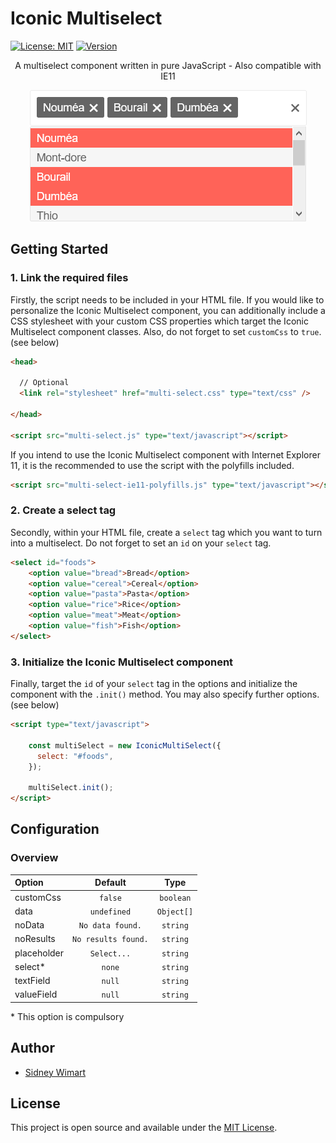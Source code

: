 # Iconic Multiselect

[![License: MIT](https://img.shields.io/badge/License-MIT-blue.svg)](https://opensource.org/licenses/MIT) [![Version](https://img.shields.io/github/package-json/v/sidneywm/iconic-multiselect)](https://github.com/sidneywm/iconic-multiselect)

<p align="center">A multiselect component written in pure JavaScript - Also compatible with IE11</p>

<p align="center">
  <img src="./assets/iconic-multiselect.png">
</p>

## Getting Started

### 1. Link the required files

Firstly, the script needs to be included in your HTML file. If you would like to personalize the Iconic Multiselect component, you can additionally include a CSS stylesheet with your custom CSS properties which target the Iconic Multiselect component classes. Also, do not forget to set `customCss` to `true`. (see below)

```html
<head>

  // Optional 
  <link rel="stylesheet" href="multi-select.css" type="text/css" />

</head>

<script src="multi-select.js" type="text/javascript"></script>
```

If you intend to use the Iconic Multiselect component with Internet Explorer 11, it is the recommended to use the script with the polyfills included.

```html
<script src="multi-select-ie11-polyfills.js" type="text/javascript"></script>
```

### 2. Create a select tag

Secondly, within your HTML file, create a `select` tag which you want to turn into a multiselect. Do not forget to set an `id` on your `select` tag.

```html
<select id="foods">
    <option value="bread">Bread</option>
    <option value="cereal">Cereal</option>
    <option value="pasta">Pasta</option>
    <option value="rice">Rice</option>
    <option value="meat">Meat</option>
    <option value="fish">Fish</option>
</select>
```

### 3. Initialize the Iconic Multiselect component

Finally, target the `id` of your `select` tag in the options and initialize the component with the `.init()` method. You may also specify further options. (see below)

```html
<script type="text/javascript">

    const multiSelect = new IconicMultiSelect({
      select: "#foods",
    });

    multiSelect.init();
</script>
```
## Configuration

### Overview

| Option       | Default              | Type          |
| :---         |     :---:            |     :---:     |
| customCss    | `false`              | `boolean`     |
| data         | `undefined`          | `Object[]`    |
| noData       | `No data found.`     | `string`      |
| noResults    | `No results found.`  | `string`      |
| placeholder  | `Select...`          | `string`      |
| select*      | `none`               | `string`      |
| textField    | `null`               | `string`      |
| valueField   | `null`               | `string`      |

\* This option is compulsory

## Author

- [Sidney Wimart](https://github.com/sidneywm)

## License

This project is open source and available under the [MIT License](LICENSE).
